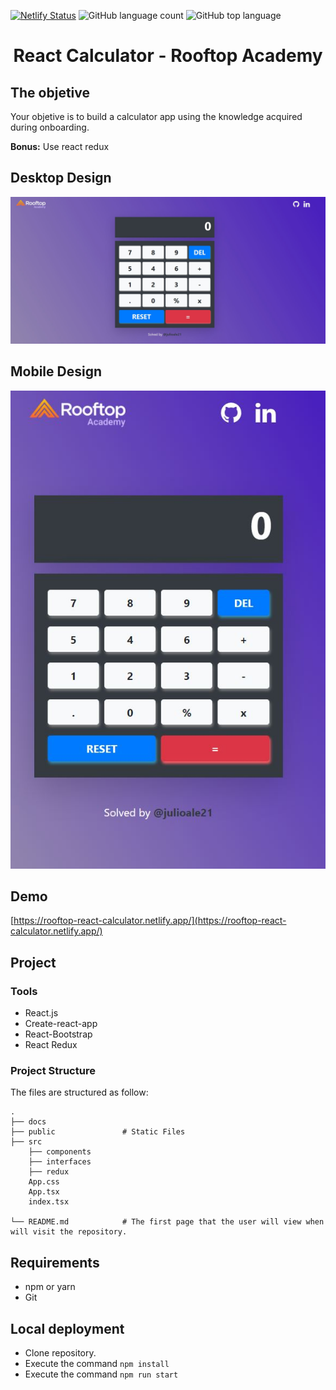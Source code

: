 [![Netlify Status](https://api.netlify.com/api/v1/badges/166a663b-a60c-4834-95c4-d53be43b86ec/deploy-status)](https://app.netlify.com/sites/rooftop-react-calculator/deploys)
![GitHub language count](https://img.shields.io/github/languages/count/julioale21/rooftop-react-calculator?color=success)
![GitHub top language](https://img.shields.io/github/languages/top/julioale21/rooftop-react-calculator?color=success)


   <h1 align="center">React Calculator - Rooftop Academy</h1>
   

  
## The objetive

Your objetive is to build a calculator app using the knowledge acquired during onboarding.

**Bonus:** Use react redux

## Desktop Design

<div>
  <img src="./docs/desktop-design.jpg">
</div>


## Mobile Design

<p align="center">
  <img src="./docs/mobile-design.jpg">
</p>



## Demo
[https://rooftop-react-calculator.netlify.app/](https://rooftop-react-calculator.netlify.app/)

## Project
### Tools

- React.js
- Create-react-app
- React-Bootstrap
- React Redux

### Project Structure
The files are structured as follow:

    .
    ├── docs
    ├── public               # Static Files
    ├── src
        ├── components  
        ├── interfaces
        ├── redux 
        App.css
        App.tsx
        index.tsx

    └── README.md            # The first page that the user will view when will visit the repository.

## Requirements
* npm or yarn
* Git

## Local deployment

* Clone repository.
* Execute the command `npm install`
* Execute the command `npm run start`
